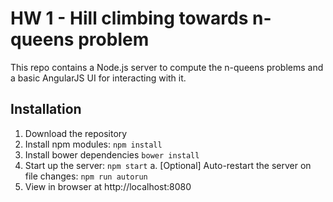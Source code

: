 # HW 1 - Hill climbing towards n-queens problem

This repo contains a Node.js server to compute the n-queens problems and a basic
AngularJS UI for interacting with it.

## Installation
1. Download the repository
2. Install npm modules: `npm install`
3. Install bower dependencies `bower install`
4. Start up the server: `npm start`
   a. [Optional] Auto-restart the server on file changes: `npm run autorun`
5. View in browser at http://localhost:8080

